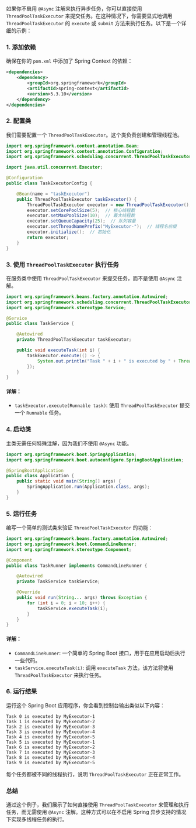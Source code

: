 如果你不启用 `@Async` 注解来执行异步任务，你可以直接使用 `ThreadPoolTaskExecutor` 来提交任务。在这种情况下，你需要显式地调用 `ThreadPoolTaskExecutor` 的 `execute` 或 `submit` 方法来执行任务。以下是一个详细的示例：

### 1. 添加依赖

确保在你的 `pom.xml` 中添加了 Spring Context 的依赖：

```xml
<dependencies>
    <dependency>
        <groupId>org.springframework</groupId>
        <artifactId>spring-context</artifactId>
        <version>5.3.10</version>
    </dependency>
</dependencies>
```

### 2. 配置类

我们需要配置一个 `ThreadPoolTaskExecutor`。这个类负责创建和管理线程池。

```java
import org.springframework.context.annotation.Bean;
import org.springframework.context.annotation.Configuration;
import org.springframework.scheduling.concurrent.ThreadPoolTaskExecutor;

import java.util.concurrent.Executor;

@Configuration
public class TaskExecutorConfig {

    @Bean(name = "taskExecutor")
    public ThreadPoolTaskExecutor taskExecutor() {
        ThreadPoolTaskExecutor executor = new ThreadPoolTaskExecutor();
        executor.setCorePoolSize(5);  // 核心线程数
        executor.setMaxPoolSize(10);  // 最大线程数
        executor.setQueueCapacity(25);  // 队列容量
        executor.setThreadNamePrefix("MyExecutor-");  // 线程名前缀
        executor.initialize();  // 初始化
        return executor;
    }
}
```

### 3. 使用 `ThreadPoolTaskExecutor` 执行任务

在服务类中使用 `ThreadPoolTaskExecutor` 来提交任务，而不是使用 `@Async` 注解。

```java
import org.springframework.beans.factory.annotation.Autowired;
import org.springframework.scheduling.concurrent.ThreadPoolTaskExecutor;
import org.springframework.stereotype.Service;

@Service
public class TaskService {

    @Autowired
    private ThreadPoolTaskExecutor taskExecutor;

    public void executeTask(int i) {
        taskExecutor.execute(() -> {
            System.out.println("Task " + i + " is executed by " + Thread.currentThread().getName());
        });
    }
}
```

#### 详解：

- `taskExecutor.execute(Runnable task)`: 使用 `ThreadPoolTaskExecutor` 提交一个 `Runnable` 任务。

### 4. 启动类

主类无需任何特殊注解，因为我们不使用 `@Async` 功能。

```java
import org.springframework.boot.SpringApplication;
import org.springframework.boot.autoconfigure.SpringBootApplication;

@SpringBootApplication
public class Application {
    public static void main(String[] args) {
        SpringApplication.run(Application.class, args);
    }
}
```

### 5. 运行任务

编写一个简单的测试类来验证 `ThreadPoolTaskExecutor` 的功能：

```java
import org.springframework.beans.factory.annotation.Autowired;
import org.springframework.boot.CommandLineRunner;
import org.springframework.stereotype.Component;

@Component
public class TaskRunner implements CommandLineRunner {

    @Autowired
    private TaskService taskService;

    @Override
    public void run(String... args) throws Exception {
        for (int i = 0; i < 10; i++) {
            taskService.executeTask(i);
        }
    }
}
```

#### 详解：

- `CommandLineRunner`: 一个简单的 Spring Boot 接口，用于在应用启动后执行一些代码。
- `taskService.executeTask(i)`: 调用 `executeTask` 方法，该方法将使用 `ThreadPoolTaskExecutor` 来执行任务。

### 6. 运行结果

运行这个 Spring Boot 应用程序，你会看到控制台输出类似以下内容：

```
Task 0 is executed by MyExecutor-1
Task 1 is executed by MyExecutor-2
Task 2 is executed by MyExecutor-3
Task 3 is executed by MyExecutor-4
Task 4 is executed by MyExecutor-5
Task 5 is executed by MyExecutor-1
Task 6 is executed by MyExecutor-2
Task 7 is executed by MyExecutor-3
Task 8 is executed by MyExecutor-4
Task 9 is executed by MyExecutor-5
```

每个任务都被不同的线程执行，说明 `ThreadPoolTaskExecutor` 正在正常工作。

### 总结

通过这个例子，我们展示了如何直接使用 `ThreadPoolTaskExecutor` 来管理和执行任务，而无需使用 `@Async` 注解。这种方式可以在不启用 Spring 异步支持的情况下实现多线程任务的执行。